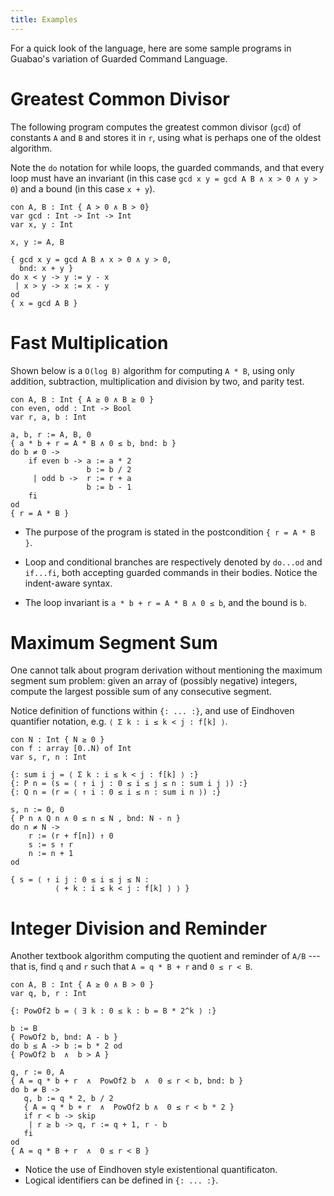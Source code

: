 ```yaml
---
title: Examples
---
```


For a quick look of the language, here are some sample programs in Guabao's variation of Guarded Command Language.

# Greatest Common Divisor

The following program computes the greatest common divisor (`gcd`) of constants `A` and `B` and stores it in `r`, using what is perhaps one of the oldest algorithm.

Note the `do` notation for while loops, the guarded commands, and that every loop must have an invariant (in this case `gcd x y = gcd A B ∧ x > 0 ∧ y > 0`) and a bound (in this case `x + y`).

```
con A, B : Int { A > 0 ∧ B > 0}
var gcd : Int -> Int -> Int
var x, y : Int

x, y := A, B

{ gcd x y = gcd A B ∧ x > 0 ∧ y > 0,
  bnd: x + y }
do x < y -> y := y - x
 | x > y -> x := x - y
od
{ x = gcd A B }
```

# Fast Multiplication

Shown below is a `O(log B)` algorithm for computing `A * B`, using only addition, subtraction, multiplication and division by two, and parity test.

```
con A, B : Int { A ≥ 0 ∧ B ≥ 0 }
con even, odd : Int -> Bool
var r, a, b : Int

a, b, r := A, B, 0
{ a * b + r = A * B ∧ 0 ≤ b, bnd: b }
do b ≠ 0 ->
    if even b -> a := a * 2
                 b := b / 2
     | odd b ->  r := r + a
                 b := b - 1
    fi
od
{ r = A * B }
```

* The purpose of the program is stated in the postcondition `{ r = A * B }`.

* Loop and conditional branches are respectively denoted by `do...od` and `if...fi`, both accepting guarded commands in their bodies. Notice the indent-aware syntax.

* The loop invariant is `a * b + r = A * B ∧ 0 ≤ b`, and the bound is `b`.

# Maximum Segment Sum

One cannot talk about program derivation without mentioning the maximum segment sum problem: given an array of (possibly negative) integers, compute the largest possible sum of any consecutive segment.

Notice definition of functions within `{: ... :}`,
and use of Eindhoven quantifier notation, e.g. `⟨ Σ k : i ≤ k < j : f[k] ⟩`.

```
con N : Int { N ≥ 0 }
con f : array [0..N) of Int
var s, r, n : Int

{: sum i j = ⟨ Σ k : i ≤ k < j : f[k] ⟩ :}
{: P n = (s = ⟨ ↑ i j : 0 ≤ i ≤ j ≤ n : sum i j ⟩) :}
{: Q n = (r = ⟨ ↑ i : 0 ≤ i ≤ n : sum i n ⟩) :}

s, n := 0, 0
{ P n ∧ Q n ∧ 0 ≤ n ≤ N , bnd: N - n }
do n ≠ N ->
    r := (r + f[n]) ↑ 0
    s := s ↑ r
    n := n + 1
od

{ s = ⟨ ↑ i j : 0 ≤ i ≤ j ≤ N :
          ⟨ + k : i ≤ k < j : f[k] ⟩ ⟩ }
```

# Integer Division and Reminder

Another textbook algorithm computing the quotient and reminder of `A/B` ---
that is, find `q` and `r` such that `A = q * B + r` and `0 ≤ r < B`.

```
con A, B : Int { A ≥ 0 ∧ B > 0 }
var q, b, r : Int

{: PowOf2 b = ⟨ ∃ k : 0 ≤ k : b = B * 2^k ⟩ :}

b := B
{ PowOf2 b, bnd: A - b }
do b ≤ A -> b := b * 2 od
{ PowOf2 b  ∧  b > A }

q, r := 0, A
{ A = q * b + r  ∧  PowOf2 b  ∧  0 ≤ r < b, bnd: b }
do b ≠ B ->
   q, b := q * 2, b / 2
   { A = q * b + r  ∧  PowOf2 b ∧  0 ≤ r < b * 2 }
   if r < b -> skip
    | r ≥ b -> q, r := q + 1, r - b
   fi
od
{ A = q * B + r  ∧  0 ≤ r < B }
```

* Notice the use of Eindhoven style existentional quantificaton.
* Logical identifiers can be defined in `{: ... :}`.
